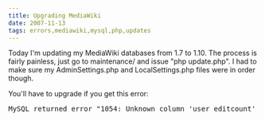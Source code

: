 ```yaml
---
title: Upgrading MediaWiki
date: 2007-11-13
tags: errors,mediawiki,mysql,php,updates
---
```

Today I'm updating my MediaWiki databases from 1.7 to 1.10. The process is fairly painless, just go to maintenance/ and issue "php update.php". I had to make sure my AdminSettings.php and LocalSettings.php files were in order though.

You'll have to upgrade if you get this error:

<pre class="sh_sh">
MySQL returned error "1054: Unknown column 'user_editcount' in 'field list' (...)".
</pre>

